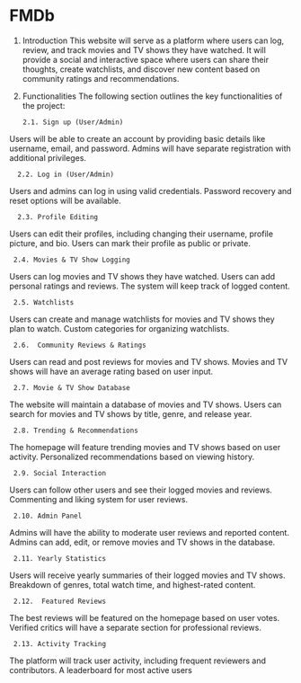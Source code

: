 # FMDb
1. Introduction 
 This website will serve as a platform where users can log, review, and track movies and TV shows they have watched. It will provide a social and interactive space where users can share their thoughts, create watchlists, and discover new content based on community ratings and recommendations.
2. Functionalities 
 The following section outlines the key functionalities of the project:

       2.1. Sign up (User/Admin) 
Users will be able to create an account by providing basic details like username, email, and password.
Admins will have separate registration with additional privileges.

      2.2. Log in (User/Admin) 
Users and admins can log in using valid credentials.
Password recovery and reset options will be available.

      2.3. Profile Editing 
Users can edit their profiles, including changing their username, profile picture, and bio.
Users can mark their profile as public or private.

     2.4. Movies & TV Show Logging 
Users can log movies and TV shows they have watched.
Users can add personal ratings and reviews.
The system will keep track of logged content.

     2.5. Watchlists
Users can create and manage watchlists for movies and TV shows they plan to watch.
Custom categories for organizing watchlists.

     2.6.  Community Reviews & Ratings
Users can read and post reviews for movies and TV shows.
Movies and TV shows will have an average rating based on user input.

     2.7. Movie & TV Show Database
The website will maintain a database of movies and TV shows.
Users can search for movies and TV shows by title, genre, and release year.

     2.8. Trending & Recommendations
The homepage will feature trending movies and TV shows based on user activity.
Personalized recommendations based on viewing history.

     2.9. Social Interaction
Users can follow other users and see their logged movies and reviews.
Commenting and liking system for user reviews.

     2.10. Admin Panel
Admins will have the ability to moderate user reviews and reported content.
Admins can add, edit, or remove movies and TV shows in the database.

     2.11. Yearly Statistics
Users will receive yearly summaries of their logged movies and TV shows.
Breakdown of genres, total watch time, and highest-rated content.

     2.12.  Featured Reviews
The best reviews will be featured on the homepage based on user votes.
Verified critics will have a separate section for professional reviews.

     2.13. Activity Tracking 
The platform will track user activity, including frequent reviewers and contributors.
A leaderboard for most active users 
